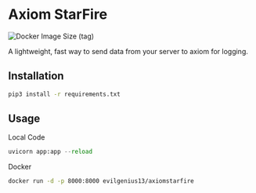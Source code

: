 # Axiom StarFire
![Docker Image Size (tag)](https://img.shields.io/docker/image-size/evilgenius13/axiomstarfire/latest?logo=docker)

A lightweight, fast way to send data from your server to axiom for logging. 

## Installation
```bash
pip3 install -r requirements.txt
```

## Usage
Local Code
```python
uvicorn app:app --reload
```

Docker
```bash
docker run -d -p 8000:8000 evilgenius13/axiomstarfire
```


